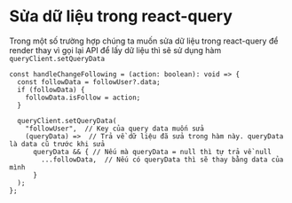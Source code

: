 # Sửa dữ liệu trong react-query

Trong một số trường hợp chúng ta muốn sửa dữ liệu trong react-query để render thay vì gọi lại API để lấy dữ liệu thì sẽ sử dụng hàm `queryClient.setQueryData`

```tsx
const handleChangeFollowing = (action: boolean): void => {
  const followData = followUser?.data;
  if (followData) {
    followData.isFollow = action;
  }

  queryClient.setQueryData(
    "followUser",  // Key của query data muốn sửa
    (queryData) =>  // Trả về dữ liệu đã sửa trong hàm này. queryData là data cũ trước khi sửa
      queryData && { // Nếu mà queryData = null thì tự trả về null
        ...followData,  // Nếu có queryData thì sẽ thay bằng data của mình
      }
  );
};
```
